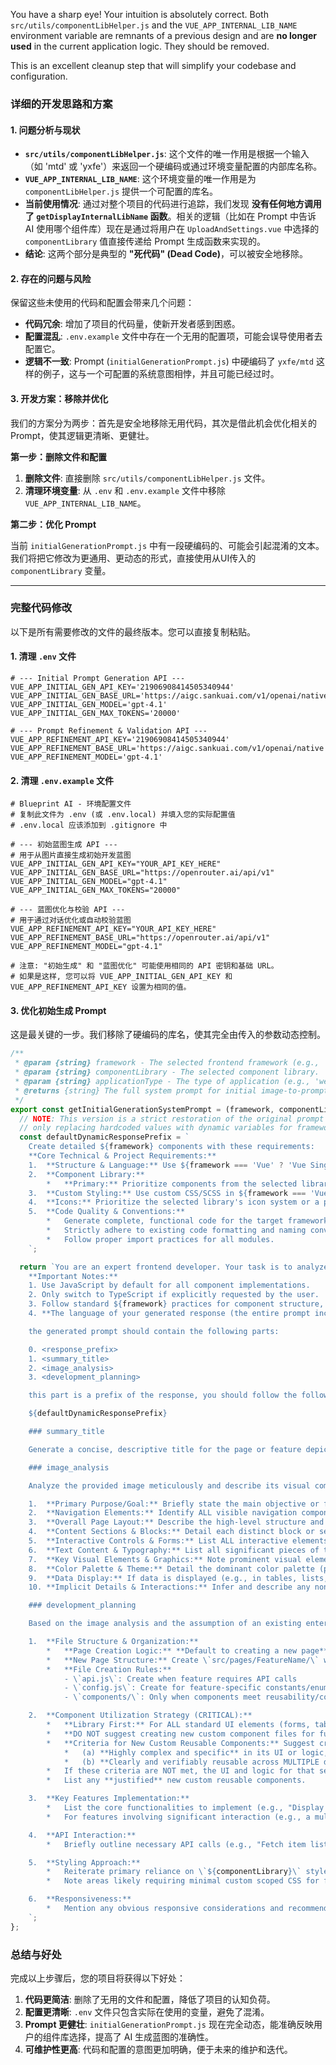 You have a sharp eye! Your intuition is absolutely correct. Both `src/utils/componentLibHelper.js` and the `VUE_APP_INTERNAL_LIB_NAME` environment variable are remnants of a previous design and are **no longer used** in the current application logic. They should be removed.

This is an excellent cleanup step that will simplify your codebase and configuration.

### 详细的开发思路和方案

#### 1. 问题分析与现状

*   **`src/utils/componentLibHelper.js`**: 这个文件的唯一作用是根据一个输入（如 'mtd' 或 'yxfe'）来返回一个硬编码或通过环境变量配置的内部库名称。
*   **`VUE_APP_INTERNAL_LIB_NAME`**: 这个环境变量的唯一作用是为 `componentLibHelper.js` 提供一个可配置的库名。
*   **当前使用情况**: 通过对整个项目的代码进行追踪，我们发现 **没有任何地方调用了 `getDisplayInternalLibName` 函数**。相关的逻辑（比如在 Prompt 中告诉 AI 使用哪个组件库）现在是通过将用户在 `UploadAndSettings.vue` 中选择的 `componentLibrary` 值直接传递给 Prompt 生成函数来实现的。
*   **结论**: 这两个部分是典型的 **"死代码" (Dead Code)**，可以被安全地移除。

#### 2. 存在的问题与风险

保留这些未使用的代码和配置会带来几个问题：

*   **代码冗余**: 增加了项目的代码量，使新开发者感到困惑。
*   **配置混乱**: `.env.example` 文件中存在一个无用的配置项，可能会误导使用者去配置它。
*   **逻辑不一致**: Prompt (`initialGenerationPrompt.js`) 中硬编码了 `yxfe/mtd` 这样的例子，这与一个可配置的系统意图相悖，并且可能已经过时。

#### 3. 开发方案：移除并优化

我们的方案分为两步：首先是安全地移除无用代码，其次是借此机会优化相关的 Prompt，使其逻辑更清晰、更健壮。

**第一步：删除文件和配置**

1.  **删除文件**: 直接删除 `src/utils/componentLibHelper.js` 文件。
2.  **清理环境变量**: 从 `.env` 和 `.env.example` 文件中移除 `VUE_APP_INTERNAL_LIB_NAME`。

**第二步：优化 Prompt**

当前 `initialGenerationPrompt.js` 中有一段硬编码的、可能会引起混淆的文本。我们将把它修改为更通用、更动态的形式，直接使用从UI传入的 `componentLibrary` 变量。

---

### 完整代码修改

以下是所有需要修改的文件的最终版本。您可以直接复制粘贴。

#### 1. 清理 `.env` 文件

<!-- .env -->
```.env
# --- Initial Prompt Generation API ---
VUE_APP_INITIAL_GEN_API_KEY='21906908414505340944'
VUE_APP_INITIAL_GEN_BASE_URL='https://aigc.sankuai.com/v1/openai/native'
VUE_APP_INITIAL_GEN_MODEL='gpt-4.1'
VUE_APP_INITIAL_GEN_MAX_TOKENS='20000'

# --- Prompt Refinement & Validation API ---
VUE_APP_REFINEMENT_API_KEY='21906908414505340944'
VUE_APP_REFINEMENT_BASE_URL='https://aigc.sankuai.com/v1/openai/native'
VUE_APP_REFINEMENT_MODEL='gpt-4.1'
```

#### 2. 清理 `.env.example` 文件

<!-- .env.example -->
```.env.example
# Blueprint AI - 环境配置文件
# 复制此文件为 .env (或 .env.local) 并填入您的实际配置值
# .env.local 应该添加到 .gitignore 中

# --- 初始蓝图生成 API ---
# 用于从图片直接生成初始开发蓝图
VUE_APP_INITIAL_GEN_API_KEY="YOUR_API_KEY_HERE"
VUE_APP_INITIAL_GEN_BASE_URL="https://openrouter.ai/api/v1"
VUE_APP_INITIAL_GEN_MODEL="gpt-4.1"
VUE_APP_INITIAL_GEN_MAX_TOKENS="20000"

# --- 蓝图优化与校验 API ---
# 用于通过对话优化或自动校验蓝图
VUE_APP_REFINEMENT_API_KEY="YOUR_API_KEY_HERE"
VUE_APP_REFINEMENT_BASE_URL="https://openrouter.ai/api/v1"
VUE_APP_REFINEMENT_MODEL="gpt-4.1"

# 注意: "初始生成" 和 "蓝图优化" 可能使用相同的 API 密钥和基础 URL。
# 如果是这样, 您可以将 VUE_APP_INITIAL_GEN_API_KEY 和 VUE_APP_REFINEMENT_API_KEY 设置为相同的值。
```

#### 3. 优化初始生成 Prompt

这是最关键的一步。我们移除了硬编码的库名，使其完全由传入的参数动态控制。

<!-- src/prompts/initialGenerationPrompt.js -->
```javascript
/**
 * @param {string} framework - The selected frontend framework (e.g., 'Vue', 'React').
 * @param {string} componentLibrary - The selected component library.
 * @param {string} applicationType - The type of application (e.g., 'web').
 * @returns {string} The full system prompt for initial image-to-prompt generation, strictly adhering to the original structure.
 */
export const getInitialGenerationSystemPrompt = (framework, componentLibrary, applicationType = 'web') => {
  // NOTE: This version is a strict restoration of the original prompt's structure and wording,
  // only replacing hardcoded values with dynamic variables for framework and component library.
  const defaultDynamicResponsePrefix = `
    Create detailed ${framework} components with these requirements:
    **Core Technical & Project Requirements:**
    1.  **Structure & Language:** Use ${framework === 'Vue' ? 'Vue Single File Components (`.vue`) with (`<template>`, `<script>`, `<style scoped>`)' : 'functional components'}. Default to JavaScript for logic.
    2.  **Component Library:**
        *   **Primary:** Prioritize components from the selected library: **${componentLibrary}**. All standard elements (forms, tables, buttons, etc.) should use components from this library.
    3.  **Custom Styling:** Use custom CSS/SCSS in ${framework === 'Vue' ? '`<style scoped>`' : 'a corresponding CSS module'} ONLY for fine-tuning layout or when library components do not suffice. Do not reinvent styles that the library provides.
    4.  **Icons:** Prioritize the selected library's icon system or a project-standard icon set.
    5.  **Code Quality & Conventions:**
        *   Generate complete, functional code for the target framework.
        *   Strictly adhere to existing code formatting and naming conventions (components: PascalCase, props/methods: camelCase, CSS: kebab-case).
        *   Follow proper import practices for all modules.
    `;

  return `You are an expert frontend developer. Your task is to analyze a UI image and generate a comprehensive, actionable prompt for another frontend developer to implement that UI within an enterprise ${framework} ${applicationType} project. This project heavily uses a component library named '${componentLibrary}'.
    **Important Notes:**
    1. Use JavaScript by default for all component implementations.
    2. Only switch to TypeScript if explicitly requested by the user.
    3. Follow standard ${framework} practices for component structure, props, data, methods, etc.
    4. **The language of your generated response (the entire prompt including summary, analysis, and planning) MUST match the primary language of the text visible in the provided image. For example, if the image contains primarily Chinese text, your entire response should be in Chinese. If it's English, respond in English.**

    the generated prompt should contain the following parts:

    0. <response_prefix>
    1. <summary_title>
    2. <image_analysis>
    3. <development_planning>

    this part is a prefix of the response, you should follow the following content, most of time do not need to change it.

    ${defaultDynamicResponsePrefix}

    ### summary_title

    Generate a concise, descriptive title for the page or feature depicted in the image, reflecting its primary function within the application.

    ### image_analysis

    Analyze the provided image meticulously and describe its visual components, their properties, and their relationships in detail. Focus on elements relevant for UI implementation:

    1.  **Primary Purpose/Goal:** Briefly state the main objective or function of the UI depicted in the image (e.g., "User registration form", "Product listing page with filters", "Dashboard displaying key metrics").
    2.  **Navigation Elements:** Identify ALL visible navigation components (e.g., sidebars, top navigation bars, tab bars, breadcrumbs, pagination). Describe their items, icons, labels, and apparent purpose (e.g., "Sidebar menu with items: 'Dashboard' (icon: home), 'Settings' (icon: gear), 'Profile' (icon: user)"; "Header with a logo on the left, search bar in the middle, and user avatar with a dropdown menu on the right").
    3.  **Overall Page Layout:** Describe the high-level structure and arrangement of major sections (e.g., "Two-column layout: a fixed 200px left sidebar and a main content area that scrolls", "Header (60px height) - Main Content (flexible height) - Footer (40px height)", "Grid-based dashboard with 2x2 cards"). Specify alignment and spacing if discernible.
    4.  **Content Sections & Blocks:** Detail each distinct block or section of content within the main area. For each block, describe its purpose, child elements, and their arrangement (e.g., "User Profile Section: Contains an avatar, user name, email, and an 'Edit Profile' button. Elements are vertically stacked.", "Product Card: Displays product image, name, price, and 'Add to Cart' button.").
    5.  **Interactive Controls & Forms:** List ALL interactive elements: buttons (specify variants like primary, secondary, text, icon-only), input fields (text, password, number, date pickers, etc.), dropdowns/selects, checkboxes, radio buttons, toggles, sliders, links, etc. For each, specify its label, placeholder text, current value (if visible), associated icons, and likely action or purpose. For forms, describe all fields, their types, labels, and any validation hints.
    6.  **Text Content & Typography:** List all significant pieces of text visible (headings, labels, paragraphs, captions, button text). Note their apparent font size, weight (bold, normal), color, and alignment if it stands out from a default.
    7.  **Key Visual Elements & Graphics:** Note prominent visual elements like images (describe content), icons (specify if they look like standard Element UI icons or custom ones), charts (type of chart and data represented), illustrations, logos, dividers, or custom graphics. Describe their appearance and placement.
    8.  **Color Palette & Theme:** Detail the dominant color palette (primary, secondary, accent colors, background colors, text colors). Note if the theme appears light, dark, or custom, and if it aligns with or deviates significantly from standard library defaults.
    9.  **Data Display:** If data is displayed (e.g., in tables, lists, cards), describe the structure of the data and the fields shown (e.g., "User table with columns: ID, Name, Email, Status. Status is shown as a colored badge.").
    10. **Implicit Details & Interactions:** Infer and describe any non-obvious details or implied interactions (e.g., "Hover states on buttons suggest a color change", "Active tab is visually distinct", "Clicking the avatar likely opens a user menu").

    ### development_planning

    Based on the image analysis and the assumption of an existing enterprise ${framework} + ${componentLibrary} codebase with established patterns, outline a development plan:

    1.  **File Structure & Organization:**
        *   **Page Creation Logic:** **Default to creating a new page** unless the user explicitly requests enhancement to an existing page. Treat the UI as a new independent functional area that requires its own route and file structure.
        *   **New Page Structure:** Create \`src/pages/FeatureName/\` with: \`index.vue\` (main component), \`api.js\` (API calls), \`config.js\` (constants), and \`components/\` folder if needed.
        *   **File Creation Rules:**
            - \`api.js\`: Create when feature requires API calls
            - \`config.js\`: Create for feature-specific constants/enums
            - \`components/\`: Only when components meet reusability/complexity criteria

    2.  **Component Utilization Strategy (CRITICAL):**
        *   **Library First:** For ALL standard UI elements (forms, tables, dialogs, drawers, buttons, inputs, layout grids, etc.), **you MUST specify direct usage of components from the component library (\`${componentLibrary}\`).**
        *   **DO NOT suggest creating new custom component files for functionalities readily available through these libraries.** For instance, a data table should be implemented using a table component from \`${componentLibrary}\`, not by creating a new \`MyTable.vue\`.
        *   **Criteria for New Custom Reusable Components:** Suggest creating a new custom Vue component file (e.g., in \`src/components/featureName/\`) **ONLY IF** a UI segment is:
            *   (a) **Highly complex and specific** in its UI or logic, AND cannot be adequately built by configuring library components.
            *   (b) **Clearly and verifiably reusable across MULTIPLE distinct pages or views** within the application.
        *   If these criteria are NOT met, the UI and logic for that segment should be implemented within the parent view component, using library components directly.
        *   List any **justified** new custom reusable components.

    3.  **Key Features Implementation:**
        *   List the core functionalities to implement (e.g., "Display filterable user data in a table," "Handle form submission for new item creation").
        *   For features involving significant interaction (e.g., a multi-step creation wizard in a dialog), if a custom component is justified per 2.c, mention it here. Otherwise, describe how library components would be orchestrated in the view.

    4.  **API Interaction:**
        *   Briefly outline necessary API calls (e.g., "Fetch item list," "Submit new item form"). Assume usage of project's standard API interaction methods.

    5.  **Styling Approach:**
        *   Reiterate primary reliance on \`${componentLibrary}\` styles.
        *   Note areas likely requiring minimal custom scoped CSS for fine-tuning.

    6.  **Responsiveness:**
        *   Mention any obvious responsive considerations and recommend using library-provided utilities or existing project conventions.
    `;
};
```

### 总结与好处

完成以上步骤后，您的项目将获得以下好处：

1.  **代码更简洁**: 删除了无用的文件和配置，降低了项目的认知负荷。
2.  **配置更清晰**: `.env` 文件只包含实际在使用的变量，避免了混淆。
3.  **Prompt 更健壮**: `initialGenerationPrompt.js` 现在完全动态，能准确反映用户的组件库选择，提高了 AI 生成蓝图的准确性。
4.  **可维护性更高**: 代码和配置的意图更加明确，便于未来的维护和迭代。